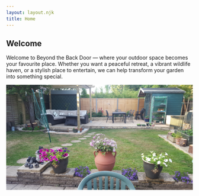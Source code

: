 ```yaml
---
layout: layout.njk
title: Home
---
```

<section>
  <h2>Welcome</h2>
  <p>Welcome to Beyond the Back Door — where your outdoor space becomes your favourite place. Whether you want a peaceful retreat, a vibrant wildlife haven, or a stylish place to entertain, we can help transform your garden into something special.</p>

  <div class="section-image">
    <img src="/images/full-garden-v3.jpg" alt="Full Garden" />
  </div>
</section>